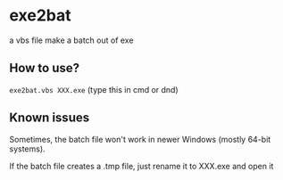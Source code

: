 # exe2bat
a vbs file make a batch out of exe

## How to use?

`exe2bat.vbs XXX.exe` (type this in cmd or dnd)

## Known issues
Sometimes, the batch file won't work in newer Windows (mostly 64-bit systems).

If the batch file creates a .tmp file, just rename it to XXX.exe and open it
